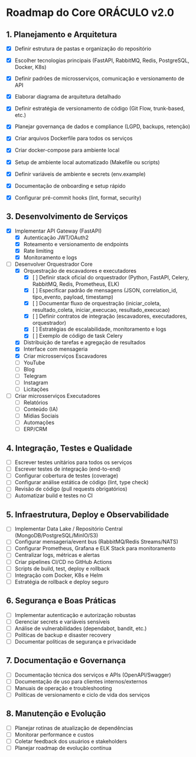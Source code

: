 # Roadmap do Core ORÁCULO v2.0

## 1. Planejamento e Arquitetura
- [x] Definir estrutura de pastas e organização do repositório
- [x] Escolher tecnologias principais (FastAPI, RabbitMQ, Redis, PostgreSQL, Docker, K8s)
- [x] Definir padrões de microsserviços, comunicação e versionamento de API
- [x] Elaborar diagrama de arquitetura detalhado
- [x] Definir estratégia de versionamento de código (Git Flow, trunk-based, etc.)
- [x] Planejar governança de dados e compliance (LGPD, backups, retenção)

- [x] Criar arquivos Dockerfile para todos os serviços
- [x] Criar docker-compose para ambiente local
- [x] Setup de ambiente local automatizado (Makefile ou scripts)
- [x] Definir variáveis de ambiente e secrets (env.example)
- [x] Documentação de onboarding e setup rápido
- [x] Configurar pré-commit hooks (lint, format, security)

## 3. Desenvolvimento de Serviços
- [x] Implementar API Gateway (FastAPI)
    - [x] Autenticação JWT/OAuth2
    - [x] Roteamento e versionamento de endpoints
    - [x] Rate limiting
    - [x] Monitoramento e logs
- [ ] Desenvolver Orquestrador Core
	- [x] Orquestração de escavadores e executadores
		- [x] [ ] Definir stack oficial do orquestrador (Python, FastAPI, Celery, RabbitMQ, Redis, Prometheus, ELK)
		- [x] [ ] Especificar padrão de mensagens (JSON, correlation_id, tipo_evento, payload, timestamp)
		- [x] [ ] Documentar fluxo de orquestração (iniciar_coleta, resultado_coleta, iniciar_execucao, resultado_execucao)
		- [x] [ ] Definir contratos de integração (escavadores, executadores, orquestrador)
		- [x] [ ] Estratégias de escalabilidade, monitoramento e logs
		- [x] [ ] Exemplo de código de task Celery
	- [x] Distribuição de tarefas e agregação de resultados
	- [x] Interface com mensageria
	- [x] Criar microsserviços Escavadores
	- [ ] YouTube
	- [ ] Blog
	- [ ] Telegram
	- [ ] Instagram
	- [ ] Licitações
- [ ] Criar microsserviços Executadores
	- [ ] Relatórios
	- [ ] Conteúdo (IA)
	- [ ] Mídias Sociais
	- [ ] Automações
	- [ ] ERP/CRM

## 4. Integração, Testes e Qualidade
- [ ] Escrever testes unitários para todos os serviços
- [ ] Escrever testes de integração (end-to-end)
- [ ] Configurar cobertura de testes (coverage)
- [ ] Configurar análise estática de código (lint, type check)
- [ ] Revisão de código (pull requests obrigatórios)
- [ ] Automatizar build e testes no CI

## 5. Infraestrutura, Deploy e Observabilidade
- [ ] Implementar Data Lake / Repositório Central (MongoDB/PostgreSQL/MinIO/S3)
- [ ] Configurar mensageria/event bus (RabbitMQ/Redis Streams/NATS)
- [ ] Configurar Prometheus, Grafana e ELK Stack para monitoramento
- [ ] Centralizar logs, métricas e alertas
- [ ] Criar pipelines CI/CD no GitHub Actions
- [ ] Scripts de build, test, deploy e rollback
- [ ] Integração com Docker, K8s e Helm
- [ ] Estratégia de rollback e deploy seguro

## 6. Segurança e Boas Práticas
- [ ] Implementar autenticação e autorização robustas
- [ ] Gerenciar secrets e variáveis sensíveis
- [ ] Análise de vulnerabilidades (dependabot, bandit, etc.)
- [ ] Políticas de backup e disaster recovery
- [ ] Documentar políticas de segurança e privacidade

## 7. Documentação e Governança
- [ ] Documentação técnica dos serviços e APIs (OpenAPI/Swagger)
- [ ] Documentação de uso para clientes internos/externos
- [ ] Manuais de operação e troubleshooting
- [ ] Políticas de versionamento e ciclo de vida dos serviços

## 8. Manutenção e Evolução
- [ ] Planejar rotinas de atualização de dependências
- [ ] Monitorar performance e custos
- [ ] Coletar feedback dos usuários e stakeholders
- [ ] Planejar roadmap de evolução contínua
